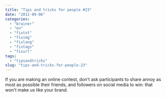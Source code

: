 ```yaml
---
title: "Tips and tricks for people #23"
date: "2012-09-06"
categories: 
  - "brainer"
  - "en"
  - "fixtxt"
  - "fiximg"
  - "fixlang"
  - "fixtags"
  - "fixurl"
tags: 
  - "tipsandtricks"
slug: "tips-and-tricks-for-people-23"
---
```


If you are making an online contest, don't ask participants to share annoy as most as possible their friends, and followers on social media to win: that won't make us like your brand.
